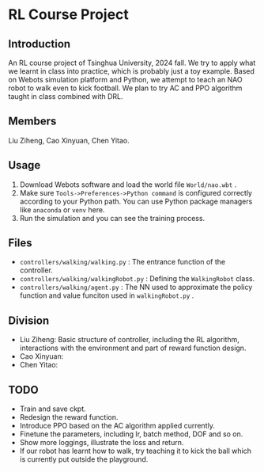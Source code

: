 # RL Course Project

## Introduction

An RL course project of Tsinghua University, 2024 fall. We try to apply what we learnt in class into practice, which is probably just a toy example. Based on Webots simulation platform and Python, we attempt to teach an NAO robot to walk even to kick football. We plan to try AC and PPO algorithm taught in class combined with DRL.

## Members

Liu Ziheng, Cao Xinyuan, Chen Yitao.

## Usage

1. Download Webots software and load the world file `World/nao.wbt` . 
2. Make sure `Tools->Preferences->Python command` is configured correctly according to your Python path. You can use Python package managers like `anaconda` or `venv` here. 
3. Run the simulation and you can see the training process.

## Files

- `controllers/walking/walking.py` : The entrance function of the controller.
- `controllers/walking/walkingRobot.py` : Defining the `WalkingRobot` class.
- `controllers/walking/agent.py` : The NN used to approximate the policy function and value funciton used in `walkingRobot.py` .

## Division

- Liu Ziheng: Basic structure of controller, including the RL algorithm, interactions with the environment and part of reward function design.
- Cao Xinyuan: 
- Chen Yitao:

## TODO

- Train and save ckpt.
- Redesign the reward function.
- Introduce PPO based on the AC algorithm applied currently.
- Finetune the parameters, including lr, batch method, DOF and so on.
- Show more loggings, illustrate the loss and return.
- If our robot has learnt how to walk, try teaching it to kick the ball which is currently put outside the playground.
